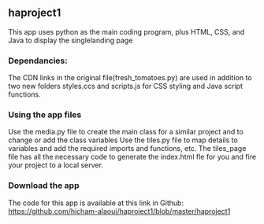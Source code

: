 haproject1
----------
This app uses python as the main coding program, plus HTML, CSS, and Java to display the singlelanding page


### Dependancies:

The CDN links in the original file(fresh_tomatoes.py) are used in addition to two new folders styles.ccs and scripts.js for CSS styling and Java script functions.


### Using the app files

Use the media.py file to create the main class for a similar project and to change or add the class variables
Use the tiles.py file to map details to variables and add the required imports and functions, etc.
The tiles_page file has all the necessary code to generate the index.html fle for you and fire your project to a local server.

### Download the app

The code for this app is available at this link in Github:
https://github.com/hicham-alaoui/haproject1/blob/master/haproject1
